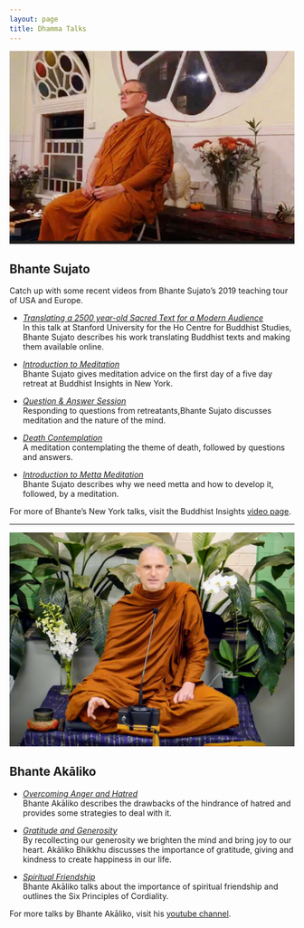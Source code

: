 ```yaml
---
layout: page
title: Dhamma Talks
---
```

  
![Bhante Sujato giving a dhamma talk in an old style building with pretty windows ](https://raw.githubusercontent.com/lokanta/lokanta.github.io/master/Bhante%20s%20at%20BI.JPG)

## Bhante Sujato

Catch up with some recent videos from Bhante Sujato’s 2019 teaching tour of USA and Europe.  

* *[Translating a 2500 year-old Sacred Text for a Modern Audience](https://www.youtube.com/watch?v=hLP-anSN8e0)*<br>
In this talk at Stanford University for the Ho Centre for Buddhist Studies, Bhante Sujato describes his work translating Buddhist texts and making them available online.  

* *[Introduction to Meditation](https://www.facebook.com/buddhistinsights/videos/1276255332736276/)*<br>
Bhante Sujato gives meditation advice on the first day of a five day retreat at Buddhist Insights in New York.

* *[Question & Answer Session](https://www.facebook.com/buddhistinsights/videos/427166864665570/)*<br>
Responding to questions from retreatants,Bhante Sujato discusses meditation and the nature of the mind.

* *[Death Contemplation](https://www.facebook.com/buddhistinsights/videos/767005073741131/)*<br>
A meditation contemplating the theme of death, followed by questions and answers.

* *[Introduction to Metta Meditation](https://www.facebook.com/buddhistinsights/videos/409374479759947/)*<br>
Bhante Sujato describes why we need metta and how to develop it, followed, by a meditation.


For more of Bhante’s New York talks, visit the Buddhist Insights [video page](https://www.facebook.com/search/videos/?q=sujato&epa=SERP_TAB).

---

![Akaliko Bhikkhu gives a dhamma talk](https://raw.githubusercontent.com/lokanta/lokanta.github.io/master/Akaliko%20Bhikkhu%20Photo.png)

## Bhante Akāliko ##

* *[Overcoming Anger and Hatred](https://www.youtube.com/watch?v=bguMpoum8Qk&t=17s)*<br>
Bhante Akāliko describes the drawbacks of the hindrance of hatred and provides some strategies to deal with it. 

* *[Gratitude and Generosity](https://www.youtube.com/watch?v=U53wH04edfo&t=1165s)*<br>
By recollecting our generosity we brighten the mind and bring joy to our heart. Akāliko Bhikkhu discusses the importance of gratitude, giving and kindness to create happiness in our life.

* *[Spiritual Friendship](https://www.youtube.com/watch?v=GrZASbKSpjw&t=2147s)*<br>
Bhante Akāliko talks about the importance of spiritual friendship and outlines the Six Principles of Cordiality.


For more talks by Bhante Akāliko, visit his [youtube channel](https://www.youtube.com/channel/UC3xBzf5s7IwNqzX00CH9w8Q).



